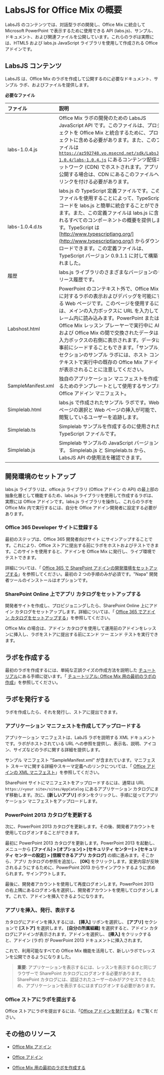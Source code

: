 
# <a name="get-started-with-labsjs-for-office-mix"></a>LabsJS for Office Mix の概要



LabsJS のコンテンツでは、対話型ラボの開発し、Office Mix に統合して Microsoft PowerPoint で表示するために使用できる API (labs.js)、サンプル、ドキュメント、および関連ファイルを公開しています。これらのラボは実際には、HTML5 および labs.js JavaScript ライブラリを使用して作成される Office アドインです。

## <a name="labsjs-content"></a>LabsJS コンテンツ

LabsJS は、Office Mix のラボを作成して公開するのに必要なドキュメント、サンプル ラボ、およびファイルを提供します。


**必要なファイル**


|**ファイル**|**説明**|
|:-----|:-----|
|labs-1.0.4.js|Office Mix ラボの開発のための LabsJS JavaScript API です。このファイルは、プロジェクトを Office Mix と統合するために、プロジェクトに含める必要があります。また、このファイルは <code>https://az592748.vo.msecnd.net/sdk/LabsJS-1.0.4/labs-1.0.4.js</code> にあるコンテンツ配信ネットワーク (CDN) でホストされます。アプリを公開する場合は、CDN にあるこのファイルへのリンクを付ける必要があります。|
|labs-1.0.4.d.ts|labs.js の TypeScript 定義ファイルです。このファイルを使用することによって、TypeScript コードを labs.js と簡単に統合することができます。また、この定義ファイルは labs.js に含まれるすべてのコンポーネントの概要を提供します。TypeScript は [http://www.typescriptlang.org/](http://www.typescriptlang.org/) からダウンロードできます。この定義ファイルは、TypeScript バージョン 0.9.1.1 に対して構築されました。|
|履歴|labs.js ライブラリのさまざまなバージョンのリリース履歴です。|
|Labshost.html|PowerPoint のコンテキスト外で、Office Mix に対するラボの表示およびデバッグを可能にする Web ページです。このページを使用するには、メインの入力ボックスに URL を入力してフレーム内に読み込みます。PowerPoint または Office Mix レッスン プレーヤーで実行中に API および Office Mix の間で交換されたデータは、入力ボックスの右側に表示されます。データは事前にシードすることもできます。「サンプル」セクションのサンプル ラボには、ホスト コンテキストで実行中の既存の Office Mix アドインが表示されることに注意してください。|
|SampleManifest.xml|独自のアプリケーション マニフェストを作成するためのテンプレートとして使用するサンプル Office アドイン マニフェスト。|
|Simplelab.html|labs.js で作成されたサンプル ラボです。Web ページの選択と Web ページの挿入が可能で、閲覧しているユーザーを追跡します。|
|Simplelab.ts|Simplelab サンプルを作成するのに使用された TypeScript ファイルです。|
|Simplelab.js|Simplelab サンプルの JavaScript バージョンです。 Simplelab.js と Simplelab.ts から、LabsJS API の使用法を確認できます。|

## <a name="set-up-your-development-environment"></a>開発環境のセットアップ

labs.js ライブラリは、office.js ライブラリ (Office アドイン の API) の最上部の抽象化層として機能するため、labs.js ライブラリを使用して作成するラボは、実際には Office アドインです。labs.js ライブラリを操作し、これらのラボを Office Mix 内で実行するには、自分を Office アドイン開発者に設定する必要があります。


### <a name="register-for-an-office-365-developer-site"></a>Office 365 Developer サイトに登録する

最初のステップは、Office 365 開発者向けサイト にサインアップすることです。これにより、Office ストアに提出する前にラボをホストおよびテストできます。このサイトを使用すると、アドインを Office Mix に発行し、ライブ環境でテストできます。

詳細については、「 [Office 365 で SharePoint アドインの開発環境をセットアップする](http://msdn.microsoft.com/library/b22ce52a-ae9e-4831-9b68-c9210af6dc54%28Office.15%29.aspx)」を参照してください。最初の 2 つの手順のみが必須です。"Napa" 開発者ツールのインストールはオプションです。


### <a name="set-up-an-app-catalog-on-sharepoint-online"></a>SharePoint Online 上でアプリ カタログをセットアップする

開発者サイトを作成し、プロビジョニングしたら、SharePoint Online 上にアドイン カタログをセットアップします。詳細については、「 [Office 365 でアドイン カタログをセットアップする](../../publish/publish-task-pane-and-content-add-ins-to-an-add-in-catalog.md)」を参照してください。

Office Mix の場合は、アドイン カタログを使用して運用前のアドインをレッスンに挿入し、ラボをストアに提出する前にエンド ツー エンド テストを実行できます。


## <a name="create-your-lab"></a>ラボを作成する

最初のラボを作成するには、単純な正誤クイズの作成方法を説明した [チュートリアル](../../powerpoint/office-mix/creating-your-first-lab-for-office-mix.md)にある手順に従います。「 [チュートリアル: Office Mix 用の最初のラボの作成](../../powerpoint/office-mix/creating-your-first-lab-for-office-mix.md)」を参照してください。


## <a name="publish-your-lab"></a>ラボを発行する

ラボを作成したら、それを発行し、ストアに提出できます。


### <a name="create-and-upload-your-application-manifest"></a>アプリケーション マニフェストを作成してアップロードする

アプリケーション マニフェストは、LabJS ラボを説明する XML ドキュメントです。ラボがホストされている URL への参照を提供し、表示名、説明、アイコン、サイズなどのラボに関する詳細を提供します。

サンプル マニフェスト "SampleManifest.xml" が含まれています。マニフェスト スキーマに関する詳細やスキーマ定義へのリンクについては、「 [Office アドインの XML マニフェスト](../../../docs/overview/add-in-manifests.md)」を参照してください。

SharePoint サイトにマニフェストをアップロードするには、通常は URL <code>https://\<your site\>/sites/AppCatalog</code> にあるアプリケーション カタログにまず移動します。次に、**[新しいアプリ]** ボタンをクリックし、手順に従ってアプリケーション マニフェストをアップロードします。


### <a name="update-your-powerpoint-2013-catalog"></a>PowerPoint 2013 カタログを更新する

次に、PowerPoint 2013 カタログを更新します。その後、開発者アカウントを使用してログオンすることができます。

最初に PowerPoint 2013 カタログを更新します。PowerPoint 2013 を起動し、メニューから  **[ファイル] > [オプション] > [セキュリティ センター] > [セキュリティ センターの設定] > [信頼できるアプリ カタログ]** の順に進みます。そこから、アプリ カタログの参照を追加し、 **[OK]** をクリックします。変更内容が反映されるようにするために、PowerPoint 2013 からサインアウトするように求められます。サインアウトします。

最後に、開発者アカウントを使用して再度ログオンします。PowerPoint 2013 の右上隅にあるログオン名を選択し、開発者アカウントを使用してログオンします。これで、アドインを挿入できるようになります。


### <a name="insert,-publish,-and-view-your-app"></a>アプリを挿入、発行、表示する

カタログにアドインを挿入するには、 **[挿入]** リボンを選択し、 **[アプリ]** セクションで **[ストア]** を選択します。 **[自分の所属組織]** を選択すると、アドイン カタログにアドインが表示されます。アドインを選択し、 **[挿入]** をクリックすると、アドイン (ラボ) が PowerPoint 2013 ドキュメントに挿入されます。

これで、利用可能なすべての Office Mix 機能を活用して、新しいラボでレッスンを公開できるようになりました。


 >**重要**: アプリケーションを表示するには、レッスンを表示するのと同じブラウザーで SharePoint カタログにログオンする必要があります。SharePoint カタログには、認証されたユーザーのみがアクセスできるため、アプリケーションを表示するにはまずログオンする必要があります。 


### <a name="submit-your-lab-to-the-office-store"></a>Office ストアにラボを提出する

Office ストアにラボを提出するには、「[Office アドインを発行する](../../publish/publish.md)」をご覧ください。


## <a name="additional-resources"></a>その他のリソース



- [Office Mix アドイン](../../powerpoint/office-mix/office-mix-add-ins.md)
    
- [Office アドイン](../../../docs/overview/office-add-ins.md)
    
- [Office Mix 用の最初のラボを作成する](../../powerpoint/office-mix/creating-your-first-lab-for-office-mix.md)
    
